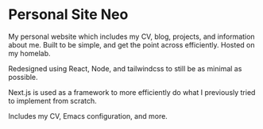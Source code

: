 # Personal Site Neo
My personal website which includes my CV, blog, projects, and
information about me. Built to be simple, and get the point across
efficiently. Hosted on my homelab.

Redesigned using React, Node, and tailwindcss to still be as minimal
as possible.

Next.js is used as a framework to more efficiently do what I
previously tried to implement from scratch.

Includes my CV, Emacs configuration, and more.
